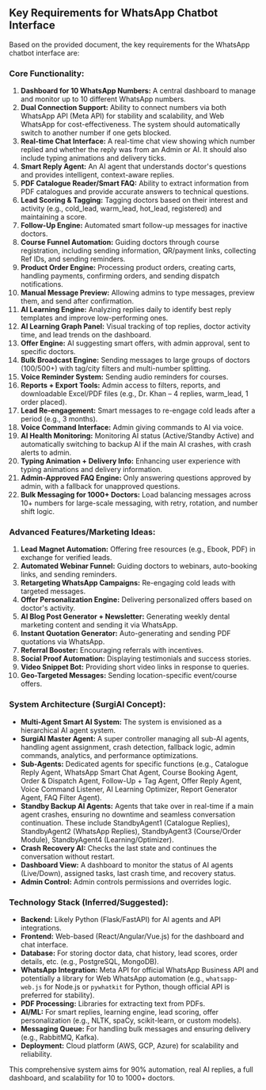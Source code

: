 
## Key Requirements for WhatsApp Chatbot Interface

Based on the provided document, the key requirements for the WhatsApp chatbot interface are:

### Core Functionality:
1.  **Dashboard for 10 WhatsApp Numbers:** A central dashboard to manage and monitor up to 10 different WhatsApp numbers.
2.  **Dual Connection Support:** Ability to connect numbers via both WhatsApp API (Meta API) for stability and scalability, and Web WhatsApp for cost-effectiveness. The system should automatically switch to another number if one gets blocked.
3.  **Real-time Chat Interface:** A real-time chat view showing which number replied and whether the reply was from an Admin or AI. It should also include typing animations and delivery ticks.
4.  **Smart Reply Agent:** An AI agent that understands doctor's questions and provides intelligent, context-aware replies.
5.  **PDF Catalogue Reader/Smart FAQ:** Ability to extract information from PDF catalogues and provide accurate answers to technical questions.
6.  **Lead Scoring & Tagging:** Tagging doctors based on their interest and activity (e.g., cold_lead, warm_lead, hot_lead, registered) and maintaining a score.
7.  **Follow-Up Engine:** Automated smart follow-up messages for inactive doctors.
8.  **Course Funnel Automation:** Guiding doctors through course registration, including sending information, QR/payment links, collecting Ref IDs, and sending reminders.
9.  **Product Order Engine:** Processing product orders, creating carts, handling payments, confirming orders, and sending dispatch notifications.
10. **Manual Message Preview:** Allowing admins to type messages, preview them, and send after confirmation.
11. **AI Learning Engine:** Analyzing replies daily to identify best reply templates and improve low-performing ones.
12. **AI Learning Graph Panel:** Visual tracking of top replies, doctor activity time, and lead trends on the dashboard.
13. **Offer Engine:** AI suggesting smart offers, with admin approval, sent to specific doctors.
14. **Bulk Broadcast Engine:** Sending messages to large groups of doctors (100/500+) with tag/city filters and multi-number splitting.
15. **Voice Reminder System:** Sending audio reminders for courses.
16. **Reports + Export Tools:** Admin access to filters, reports, and downloadable Excel/PDF files (e.g., Dr. Khan – 4 replies, warm_lead, 1 order placed).
17. **Lead Re-engagement:** Smart messages to re-engage cold leads after a period (e.g., 3 months).
18. **Voice Command Interface:** Admin giving commands to AI via voice.
19. **AI Health Monitoring:** Monitoring AI status (Active/Standby Active) and automatically switching to backup AI if the main AI crashes, with crash alerts to admin.
20. **Typing Animation + Delivery Info:** Enhancing user experience with typing animations and delivery information.
21. **Admin-Approved FAQ Engine:** Only answering questions approved by admin, with a fallback for unapproved questions.
22. **Bulk Messaging for 1000+ Doctors:** Load balancing messages across 10+ numbers for large-scale messaging, with retry, rotation, and number shift logic.

### Advanced Features/Marketing Ideas:
1.  **Lead Magnet Automation:** Offering free resources (e.g., Ebook, PDF) in exchange for verified leads.
2.  **Automated Webinar Funnel:** Guiding doctors to webinars, auto-booking links, and sending reminders.
3.  **Retargeting WhatsApp Campaigns:** Re-engaging cold leads with targeted messages.
4.  **Offer Personalization Engine:** Delivering personalized offers based on doctor's activity.
5.  **AI Blog Post Generator + Newsletter:** Generating weekly dental marketing content and sending it via WhatsApp.
6.  **Instant Quotation Generator:** Auto-generating and sending PDF quotations via WhatsApp.
7.  **Referral Booster:** Encouraging referrals with incentives.
8.  **Social Proof Automation:** Displaying testimonials and success stories.
9.  **Video Snippet Bot:** Providing short video links in response to queries.
10. **Geo-Targeted Messages:** Sending location-specific event/course offers.

### System Architecture (SurgiAI Concept):
-   **Multi-Agent Smart AI System:** The system is envisioned as a hierarchical AI agent system.
-   **SurgiAI Master Agent:** A super controller managing all sub-AI agents, handling agent assignment, crash detection, fallback logic, admin commands, analytics, and performance optimizations.
-   **Sub-Agents:** Dedicated agents for specific functions (e.g., Catalogue Reply Agent, WhatsApp Smart Chat Agent, Course Booking Agent, Order & Dispatch Agent, Follow-Up + Tag Agent, Offer Reply Agent, Voice Command Listener, AI Learning Optimizer, Report Generator Agent, FAQ Filter Agent).
-   **Standby Backup AI Agents:** Agents that take over in real-time if a main agent crashes, ensuring no downtime and seamless conversation continuation. These include StandbyAgent1 (Catalogue Replies), StandbyAgent2 (WhatsApp Replies), StandbyAgent3 (Course/Order Module), StandbyAgent4 (Learning/Optimizer).
-   **Crash Recovery AI:** Checks the last state and continues the conversation without restart.
-   **Dashboard View:** A dashboard to monitor the status of AI agents (Live/Down), assigned tasks, last crash time, and recovery status.
-   **Admin Control:** Admin controls permissions and overrides logic.

### Technology Stack (Inferred/Suggested):
-   **Backend:** Likely Python (Flask/FastAPI) for AI agents and API integrations.
-   **Frontend:** Web-based (React/Angular/Vue.js) for the dashboard and chat interface.
-   **Database:** For storing doctor data, chat history, lead scores, order details, etc. (e.g., PostgreSQL, MongoDB).
-   **WhatsApp Integration:** Meta API for official WhatsApp Business API and potentially a library for Web WhatsApp automation (e.g., `whatsapp-web.js` for Node.js or `pywhatkit` for Python, though official API is preferred for stability).
-   **PDF Processing:** Libraries for extracting text from PDFs.
-   **AI/ML:** For smart replies, learning engine, lead scoring, offer personalization (e.g., NLTK, spaCy, scikit-learn, or custom models).
-   **Messaging Queue:** For handling bulk messages and ensuring delivery (e.g., RabbitMQ, Kafka).
-   **Deployment:** Cloud platform (AWS, GCP, Azure) for scalability and reliability.

This comprehensive system aims for 90% automation, real AI replies, a full dashboard, and scalability for 10 to 1000+ doctors.

